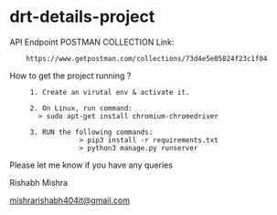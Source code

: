 # drt-details-project



API Endpoint POSTMAN COLLECTION Link:

        https://www.getpostman.com/collections/73d4e5e05824f23c1f04


How to get the project running ?

         1. Create an virutal env & activate it.
         
         2. On Linux, run command: 
           > sudo apt-get install chromium-chromedriver
            
         3. RUN the following commands:
                     > pip3 install -r requirements.txt 
                     > python3 manage.py runserver
         

Please let me know if you have any queries

Rishabh Mishra

mishrarishabh404it@gmail.com
